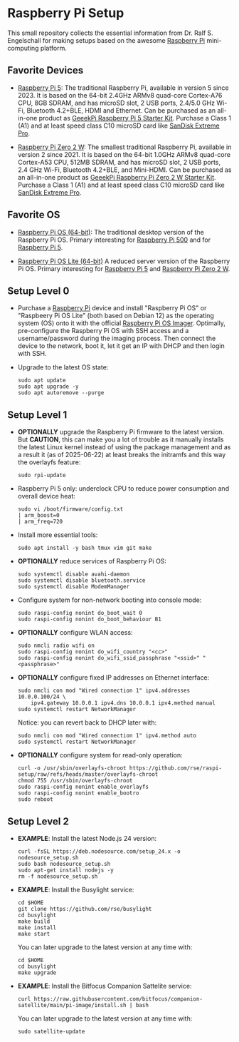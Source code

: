 
Raspberry Pi Setup
==================

This small repository collects the essential information from Dr.
Ralf S. Engelschall for making setups based on the awesome [Raspberry
Pi](https://www.raspberrypi.com/) mini-computing platform.

Favorite Devices
----------------

- [Raspberry Pi 5](https://www.raspberrypi.com/products/raspberry-pi-5/):
  The traditional Raspberry Pi, available in version 5 since 2023.
  It is based on the 64-bit 2.4GHz ARMv8 quad-core Cortex-A76 CPU, 8GB SDRAM,
  and has microSD slot, 2 USB ports, 2.4/5.0 GHz Wi-Fi, Bluetooth 4.2+BLE, HDMI and Ethernet.
  Can be purchased as an all-in-one product as
  [GeeekPi Raspberry Pi 5 Starter Kit](https://www.amazon.de/dp/B0CSBVH8K9).
  Purchase a Class 1 (A1) and at least speed class C10 microSD card like
  [SanDisk Extreme Pro](https://www.amazon.de/dp/B09X7BYSFG).

- [Raspberry Pi Zero 2 W](https://www.raspberrypi.com/products/raspberry-pi-5/):
  The smallest traditional Raspberry Pi, available in version 2 since 2021.
  It is based on the 64-bit 1.0GHz ARMv8 quad-core Cortex-A53 CPU, 512MB
  SDRAM, and has microSD slot, 2 USB ports, 2.4 GHz Wi-Fi, Bluetooth 4.2+BLE, and Mini-HDMI.
  Can be purchased as an all-in-one product as
  [GeeekPi Raspberry Pi Zero 2 W Starter Kit](https://www.amazon.de/dp/B0BHS3NG4B).
  Purchase a Class 1 (A1) and at least speed class C10 microSD card like
  [SanDisk Extreme Pro](https://www.amazon.de/dp/B09X7BYSFG).

Favorite OS
-----------

- [Raspberry Pi OS (64-bit)](https://www.raspberrypi.com/software/operating-systems/):
  The traditional desktop version of the Raspberry Pi OS. Primary interesting
  for [Raspberry Pi 500](https://www.raspberrypi.com/products/raspberry-pi-500/) and
  for [Raspberry Pi 5](https://www.raspberrypi.com/products/raspberry-pi-5/).

- [Raspberry Pi OS Lite (64-bit)](https://www.raspberrypi.com/software/operating-systems/)
  A reduced
  server version of the Raspberry Pi OS. Primary interesting
  for [Raspberry Pi 5](https://www.raspberrypi.com/products/raspberry-pi-5/)
  and [Raspberry Pi Zero 2 W](https://www.raspberrypi.com/products/raspberry-pi-5/).

Setup Level 0
-------------

- Purchase a [Raspberry Pi](https://www.raspberrypi.com/) device
  and install "Raspberry Pi OS" or "Raspbeery Pi OS Lite" (both based on Debian 12)
  as the operating system (OS) onto it with the
  official [Raspberry Pi OS Imager](https://www.raspberrypi.com/software/).
  Optimally, pre-configure the Raspberry Pi OS with SSH access and a
  username/password during the imaging process. Then connect the device
  to the network, boot it, let it get an IP with DHCP and then login
  with SSH.

- Upgrade to the latest OS state:

    ```
    sudo apt update
    sudo apt upgrade -y
    sudo apt autoremove --purge
    ```

Setup Level 1
-------------

- **OPTIONALLY** upgrade the Raspberry Pi firmware to the latest version.
  But **CAUTION**, this can make you a lot of trouble as it manually installs
  the latest Linux kernel instead of using the package management and as a
  result it (as of 2025-06-22) at least breaks the initramfs and this way
  the overlayfs feature:

    ```
    sudo rpi-update
    ```

- Raspberry Pi 5 only: underclock CPU to reduce power consumption and overall device heat:

    ```
    sudo vi /boot/firmware/config.txt
    | arm_boost=0
    | arm_freq=720
    ```

- Install more essential tools:

    ```
    sudo apt install -y bash tmux vim git make
    ```

- **OPTIONALLY** reduce services of Raspberry Pi OS:

    ```
    sudo systemctl disable avahi-daemon
    sudo systemctl disable bluetooth.service
    sudo systemctl disable ModemManager
    ```

- Configure system for non-network booting into console mode:

    ```
    sudo raspi-config nonint do_boot_wait 0
    sudo raspi-config nonint do_boot_behaviour B1
    ```

- **OPTIONALLY** configure WLAN access:

    ```
    sudo nmcli radio wifi on
    sudo raspi-config nonint do_wifi_country "<cc>"
    sudo raspi-config nonint do_wifi_ssid_passphrase "<ssid>" "<passphrase>"
    ```

- **OPTIONALLY** configure fixed IP addresses on Ethernet interface:

    ```
    sudo nmcli con mod "Wired connection 1" ipv4.addresses 10.0.0.100/24 \
        ipv4.gateway 10.0.0.1 ipv4.dns 10.0.0.1 ipv4.method manual
    sudo systemctl restart NetworkManager
    ```

    Notice: you can revert back to DHCP later with:

    ```
    sudo nmcli con mod "Wired connection 1" ipv4.method auto
    sudo systemctl restart NetworkManager
    ```

- **OPTIONALLY** configure system for read-only operation:

    ```
    curl -o /usr/sbin/overlayfs-chroot https://github.com/rse/raspi-setup/raw/refs/heads/master/overlayfs-chroot
    chmod 755 /usr/sbin/overlayfs-chroot
    sudo raspi-config nonint enable_overlayfs
    sudo raspi-config nonint enable_bootro
    sudo reboot
    ```

Setup Level 2
-------------

- **EXAMPLE**: Install the latest Node.js 24 version:

    ```
    curl -fsSL https://deb.nodesource.com/setup_24.x -o nodesource_setup.sh
    sudo bash nodesource_setup.sh
    sudo apt-get install nodejs -y
    rm -f nodesource_setup.sh
    ```

- **EXAMPLE**: Install the Busylight service:

    ```
    cd $HOME
    git clone https://github.com/rse/busylight
    cd busylight
    make build
    make install
    make start
    ```

    You can later upgrade to the latest version at any time with:

    ```
    cd $HOME
    cd busylight
    make upgrade
    ```

- **EXAMPLE**: Install the Bitfocus Companion Sattelite service:

    ```
    curl https://raw.githubusercontent.com/bitfocus/companion-satellite/main/pi-image/install.sh | bash
    ```

    You can later upgrade to the latest version at any time with:

    ```
    sudo satellite-update
    ```

